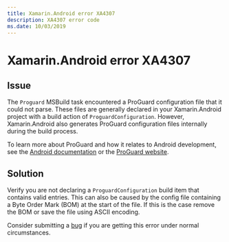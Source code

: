 ```yaml
---
title: Xamarin.Android error XA4307
description: XA4307 error code
ms.date: 10/03/2019
---
```

# Xamarin.Android error XA4307

## Issue

The `Proguard` MSBuild task encountered a ProGuard configuration file
that it could not parse. These files are generally declared in your
Xamarin.Android project with a build action of
`ProguardConfiguration`. However, Xamarin.Android also generates
ProGuard configuration files internally during the build process.

To learn more about ProGuard and how it relates to Android
development, see the [Android documentation][android] or the [ProGuard
website][proguard].

## Solution

Verify you are not declaring a `ProguardConfiguration` build item that
contains valid entries. This can also be caused by the config file 
containing a Byte Order Mark (BOM) at the start of the file. If this 
is the case remove the BOM or save the file using ASCII encoding.

Consider submitting a [bug][bug] if you are getting this error under
normal circumstances.

[android]: https://developer.android.com/studio/build/shrink-code
[proguard]: https://www.guardsquare.com/en/products/proguard/manual
[bug]: https://github.com/xamarin/xamarin-android/wiki/Submitting-Bugs,-Feature-Requests,-and-Pull-Requests
